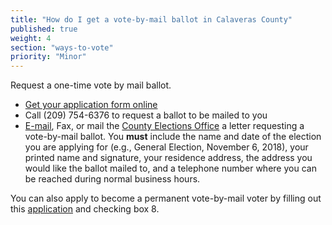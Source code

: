 ```yaml
---
title: "How do I get a vote-by-mail ballot in Calaveras County"
published: true
weight: 4
section: "ways-to-vote"
priority: "Minor"
---
```


Request a one-time vote by mail ballot.  
- [Get your application form online](https://elections.calaverasgov.us/Portals/Elections/Documents/Forms%20and%20Documents/vote-by-mail-application-2017.pdf)  
- Call (209) 754-6376 to request a ballot to be mailed to you  
- [E-mail](https://calaverasgov.us/County-Feedback/Elections), Fax, or mail the [County Elections Office](#section-election-office-contact) a letter requesting a vote-by-mail ballot. You **must** include the name and date of the election you are applying for (e.g., General Election, November 6, 2018), your printed name and signature, your residence address, the address you would like the ballot mailed to, and a telephone number where you can be reached during normal business hours.   

You can also apply to become a permanent vote-by-mail voter by filling out this [application](https://elections.calaverasgov.us/Portals/Elections/Documents/Forms%20and%20Documents/vote-by-mail-application-2017.pdf) and checking box 8.  

